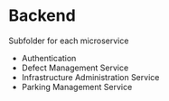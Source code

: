 # Backend

Subfolder for each microservice

- Authentication
- Defect Management Service
- Infrastructure Administration Service
- Parking Management Service